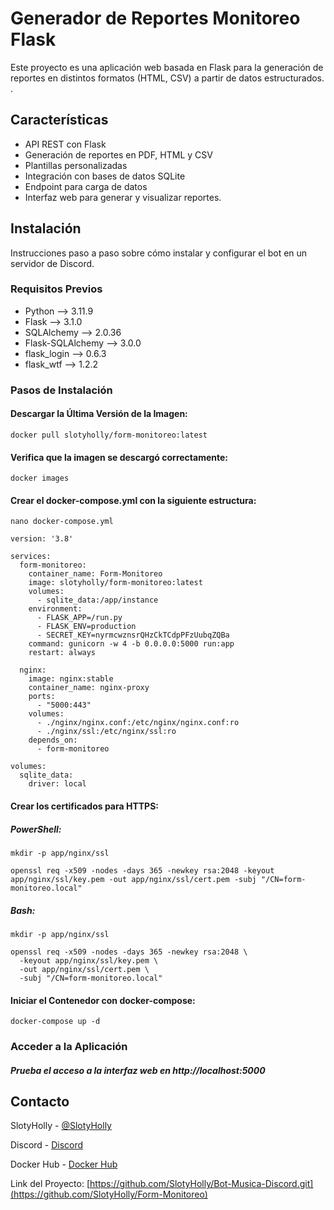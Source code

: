 # Generador de Reportes Monitoreo Flask

Este proyecto es una aplicación web basada en Flask para la generación de reportes en distintos formatos (HTML, CSV) a partir de datos estructurados.
.

## Características

- API REST con Flask
- Generación de reportes en PDF, HTML y CSV
- Plantillas personalizadas
- Integración con bases de datos SQLite
- Endpoint para carga de datos
- Interfaz web para generar y visualizar reportes.

## Instalación

Instrucciones paso a paso sobre cómo instalar y configurar el bot en un servidor de Discord.

### Requisitos Previos

- Python --> 3.11.9
- Flask --> 3.1.0
- SQLAlchemy --> 2.0.36
- Flask-SQLAlchemy --> 3.0.0
- flask_login --> 0.6.3
- flask_wtf --> 1.2.2

### Pasos de Instalación

#### Descargar la Última Versión de la Imagen:
```git
docker pull slotyholly/form-monitoreo:latest
```
#### Verifica que la imagen se descargó correctamente:
```git
docker images
```
#### Crear el docker-compose.yml con la siguiente estructura:
```git
nano docker-compose.yml
```

```git
version: '3.8'

services:
  form-monitoreo:
    container_name: Form-Monitoreo
    image: slotyholly/form-monitoreo:latest
    volumes:
      - sqlite_data:/app/instance
    environment:
      - FLASK_APP=/run.py
      - FLASK_ENV=production
      - SECRET_KEY=nyrmcwznsrQHzCkTCdpPFzUubqZQBa
    command: gunicorn -w 4 -b 0.0.0.0:5000 run:app
    restart: always

  nginx:
    image: nginx:stable
    container_name: nginx-proxy
    ports:
      - "5000:443"
    volumes:
      - ./nginx/nginx.conf:/etc/nginx/nginx.conf:ro
      - ./nginx/ssl:/etc/nginx/ssl:ro
    depends_on:
      - form-monitoreo

volumes:
  sqlite_data:
    driver: local

```

#### Crear los certificados para HTTPS:

##### PowerShell:

```git
mkdir -p app/nginx/ssl
```

```git
openssl req -x509 -nodes -days 365 -newkey rsa:2048 -keyout app/nginx/ssl/key.pem -out app/nginx/ssl/cert.pem -subj "/CN=form-monitoreo.local"
```

##### Bash:

```git
mkdir -p app/nginx/ssl
```

```git
openssl req -x509 -nodes -days 365 -newkey rsa:2048 \
  -keyout app/nginx/ssl/key.pem \
  -out app/nginx/ssl/cert.pem \
  -subj "/CN=form-monitoreo.local"

```

#### Iniciar el Contenedor con docker-compose:

```git
docker-compose up -d
```

### Acceder a la Aplicación

##### Prueba el acceso a la interfaz web en http://localhost:5000

## Contacto

SlotyHolly - [@SlotyHolly](https://twitter.com/SlotyHolly)

Discord - [Discord](https://discord.gg/SlotyHolly)

Docker Hub - [Docker Hub](https://hub.docker.com/u/slotyholly)

Link del Proyecto: [https://github.com/SlotyHolly/Bot-Musica-Discord.git](https://github.com/SlotyHolly/Form-Monitoreo)
